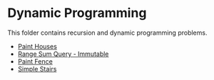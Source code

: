 # Dynamic Programming

This folder contains recursion and dynamic programming problems.

* [Paint Houses](Houses)  
* [Range Sum Query - Immutable](RangeSum)  
* [Paint Fence](Paint)  
* [Simple Stairs](SimpleStairs)  